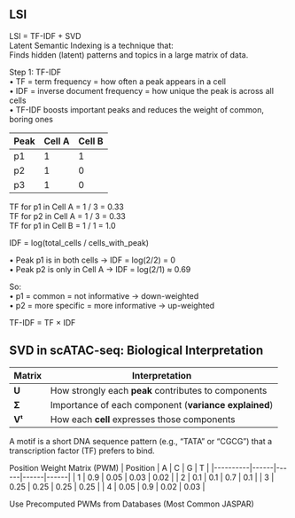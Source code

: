 ## LSI 
LSI = TF-IDF + SVD  
Latent Semantic Indexing is a technique that:  
Finds hidden (latent) patterns and topics in a large matrix of data.  

Step 1: TF-IDF  
	•	TF = term frequency = how often a peak appears in a cell  
	•	IDF = inverse document frequency = how unique the peak is across all cells  
	•	TF-IDF boosts important peaks and reduces the weight of common, boring ones

 | Peak | Cell A | Cell B |
|-------|--------|--------|
| p1    |  1     | 1      |
| p2    |  1     | 0      |
| p3    |  1     | 0      |

TF for p1 in Cell A = 1 / 3 = 0.33  
TF for p2 in Cell A = 1 / 3 = 0.33  
TF for p1 in Cell B = 1 / 1 = 1.0  

IDF = log(total_cells / cells_with_peak)  

•	Peak p1 is in both cells → IDF = log(2/2) = 0  
•	Peak p2 is only in Cell A → IDF = log(2/1) ≈ 0.69  

So:  
	•	p1 = common = not informative → down-weighted  
	•	p2 = more specific = more informative → up-weighted

 TF-IDF = TF × IDF

 ## SVD in scATAC-seq: Biological Interpretation

| Matrix | Interpretation                                     |
|--------|----------------------------------------------------|
| **U**  | How strongly each **peak** contributes to components |
| **Σ**  | Importance of each component (**variance explained**) |
| **Vᵗ** | How each **cell** expresses those components         |  

A motif is a short DNA sequence pattern (e.g., “TATA” or “CGCG”) that a transcription factor (TF) prefers to bind.


Position Weight Matrix (PWM)
| Position | A    | C    | G    | T    |
|----------|------|------|------|------|
| 1        | 0.9  | 0.05 | 0.03 | 0.02 |
| 2        | 0.1  | 0.1  | 0.7  | 0.1  |
| 3        | 0.25 | 0.25 | 0.25 | 0.25 |
| 4        | 0.05 | 0.9  | 0.02 | 0.03 |

Use Precomputed PWMs from Databases (Most Common JASPAR)
